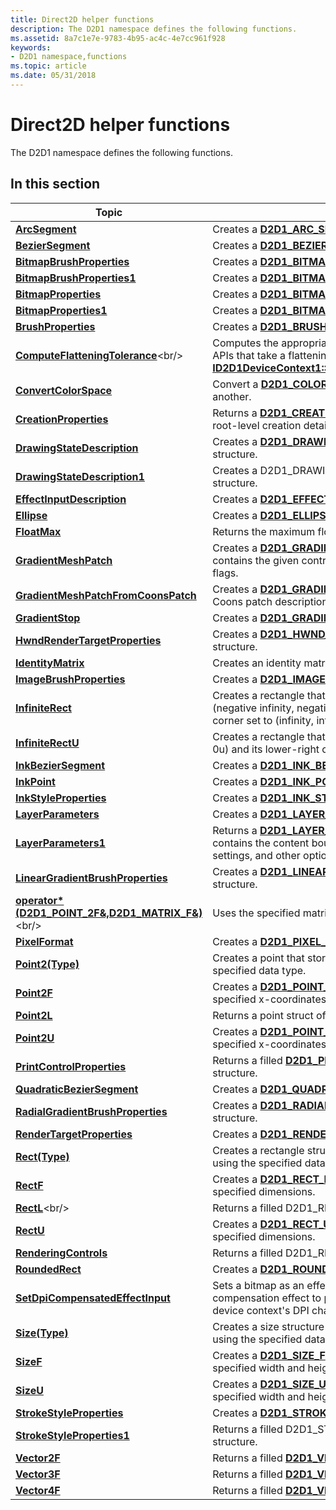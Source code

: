 ```yaml
---
title: Direct2D helper functions
description: The D2D1 namespace defines the following functions.
ms.assetid: 8a7c1e7e-9783-4b95-ac4c-4e7cc961f928
keywords:
- D2D1 namespace,functions
ms.topic: article
ms.date: 05/31/2018
---
```


# Direct2D helper functions

The D2D1 namespace defines the following functions.

## In this section



| Topic                                                                                                                 | Description                                                                                                                                                                                                                                    |
|-----------------------------------------------------------------------------------------------------------------------|------------------------------------------------------------------------------------------------------------------------------------------------------------------------------------------------------------------------------------------------|
| [**ArcSegment**](/windows/desktop/api/d2d1helper/nf-d2d1helper-arcsegment)<br/>                                                                           | Creates a [**D2D1\_ARC\_SEGMENT**](/windows/desktop/api/d2d1/ns-d2d1-d2d1_arc_segment) structure.<br/>                                                                                                                                                                 |
| [**BezierSegment**](/windows/desktop/api/d2d1helper/nf-d2d1helper-beziersegment)<br/>                                                                     | Creates a [**D2D1\_BEZIER\_SEGMENT**](/windows/desktop/api/d2d1/ns-d2d1-d2d1_bezier_segment) structure.<br/>                                                                                                                                                           |
| [**BitmapBrushProperties**](/windows/desktop/api/d2d1helper/nf-d2d1helper-bitmapbrushproperties)<br/>                                                     | Creates a [**D2D1\_BITMAP\_BRUSH\_PROPERTIES**](/windows/desktop/api/d2d1/ns-d2d1-d2d1_bitmap_brush_properties) structure.<br/>                                                                                                                                        |
| [**BitmapBrushProperties1**](/windows/desktop/api/D2d1_1helper/nf-d2d1_1helper-bitmapbrushproperties1)<br/>                                                   | Creates a [**D2D1\_BITMAP\_BRUSH\_PROPERTIES1**](/windows/desktop/api/d2d1_1/ns-d2d1_1-d2d1_bitmap_brush_properties1) structure.<br/>                                                                                                                                      |
| [**BitmapProperties**](/windows/desktop/api/d2d1helper/nf-d2d1helper-bitmapproperties)<br/>                                                               | Creates a [**D2D1\_BITMAP\_PROPERTIES**](/windows/desktop/api/d2d1/ns-d2d1-d2d1_bitmap_properties) structure.<br/>                                                                                                                                                     |
| [**BitmapProperties1**](/windows/desktop/api/D2d1_1helper/nf-d2d1_1helper-bitmapproperties1)<br/>                                                             | Creates a [**D2D1\_BITMAP\_PROPERTIES1**](/windows/desktop/api/D2D1_1/ns-d2d1_1-d2d1_bitmap_properties1) structure.<br/>                                                                                                                                                   |
| [**BrushProperties**](/windows/desktop/api/d2d1helper/nf-d2d1helper-brushproperties)<br/>                                                                 | Creates a [**D2D1\_BRUSH\_PROPERTIES**](/windows/desktop/api/d2d1/ns-d2d1-d2d1_brush_properties) structure.<br/>                                                                                                                                                       |
| [**ComputeFlatteningTolerance**](https://msdn.microsoft.com/en-us/library/Dn280327(v=VS.85).aspx)<br/>                                           | Computes the appropriate flattening tolerance to pass to APIs that take a flattening tolerance (for instance, [**ID2D1DeviceContext1::CreateFilledGeometryRealization**](https://msdn.microsoft.com/en-us/library/Dn280462(v=VS.85).aspx)).<br/> |
| [**ConvertColorSpace**](/windows/desktop/api/D2d1_1helper/nf-d2d1_1helper-convertcolorspace)<br/>                                                             | Convert a [**D2D1\_COLOR\_F**](d2d1-color-f.md) from one color space to another.<br/>                                                                                                                                                   |
| [**CreationProperties**](/windows/desktop/api/D2d1_1helper/nf-d2d1_1helper-creationproperties)<br/>                                                           | Returns a [**D2D1\_CREATION\_PROPERTIES**](/windows/desktop/api/D2D1_1/ns-d2d1_1-d2d1_creation_properties) that describes root-level creation details.<br/>                                                                                                                |
| [**DrawingStateDescription**](/windows/desktop/api/d2d1helper/nf-d2d1helper-drawingstatedescription)<br/>                                                 | Creates a [**D2D1\_DRAWING\_STATE\_DESCRIPTION**](/windows/desktop/api/d2d1/ns-d2d1-d2d1_drawing_state_description) structure.<br/>                                                                                                                                    |
| [**DrawingStateDescription1**](/windows/desktop/api/d2d1_1helper/nf-d2d1_1helper-drawingstatedescription1)<br/>                                               | Creates a D2D1\_DRAWING\_STATE\_DESCRIPTION1 structure.<br/>                                                                                                                                                                             |
| [**EffectInputDescription**](/windows/desktop/api/D2d1_1helper/nf-d2d1_1helper-effectinputdescription)<br/>                                                   | Creates a [**D2D1\_EFFECT\_INPUT\_DESCRIPTION**](/windows/desktop/api/D2D1_1/ns-d2d1_1-d2d1_effect_input_description) structure.<br/>                                                                                                                                      |
| [**Ellipse**](/windows/desktop/api/d2d1helper/nf-d2d1helper-ellipse)<br/>                                                                                 | Creates a [**D2D1\_ELLIPSE**](/windows/desktop/api/d2d1/ns-d2d1-d2d1_ellipse) structure.<br/>                                                                                                                                                                          |
| [**FloatMax**](/windows/desktop/api/d2d1helper/nf-d2d1helper-floatmax)<br/>                                                                               | Returns the maximum floating-point value.<br/>                                                                                                                                                                                           |
| [**GradientMeshPatch**](/windows/desktop/api/d2d1_3helper/nf-d2d1_3helper-gradientmeshpatch)<br/>                                                             | Creates a [**D2D1\_GRADIENT\_MESH\_PATCH**](/windows/desktop/api/d2d1_3/ns-d2d1_3-d2d1_gradient_mesh_patch) structure that contains the given control points, colors, and boundary flags. <br/>                                                                            |
| [**GradientMeshPatchFromCoonsPatch**](/windows/desktop/api/d2d1_3helper/nf-d2d1_3helper-gradientmeshpatchfromcoonspatch)<br/>                                 | Creates a [**D2D1\_GRADIENT\_MESH\_PATCH**](/windows/desktop/api/d2d1_3/ns-d2d1_3-d2d1_gradient_mesh_patch) from a given Coons patch description. <br/>                                                                                                                    |
| [**GradientStop**](/windows/desktop/api/d2d1helper/nf-d2d1helper-gradientstop)<br/>                                                                       | Creates a [**D2D1\_GRADIENT\_STOP**](/windows/desktop/api/d2d1/ns-d2d1-d2d1_gradient_stop) structure. <br/>                                                                                                                                                            |
| [**HwndRenderTargetProperties**](/windows/desktop/api/d2d1helper/nf-d2d1helper-hwndrendertargetproperties)<br/>                                           | Creates a [**D2D1\_HWND\_RENDER\_TARGET\_PROPERTIES**](/windows/desktop/api/d2d1/ns-d2d1-d2d1_hwnd_render_target_properties) structure.<br/>                                                                                                                           |
| [**IdentityMatrix**](/windows/desktop/api/d2d1helper/nf-d2d1helper-identitymatrix)<br/>                                                                   | Creates an identity matrix.<br/>                                                                                                                                                                                                         |
| [**ImageBrushProperties**](/windows/desktop/api/D2d1_1helper/nf-d2d1_1helper-imagebrushproperties)<br/>                                                       | Creates a [**D2D1\_IMAGE\_BRUSH\_PROPERTIES**](/windows/desktop/api/D2D1_1/ns-d2d1_1-d2d1_image_brush_properties) structure.<br/>                                                                                                                                          |
| [**InfiniteRect**](/windows/desktop/api/d2d1Helper/nf-d2d1helper-infiniterect)<br/>                                                                       | Creates a rectangle that has its upper-left corner set to (negative infinity, negative infinity) and its lower-right corner set to (infinity, infinity). <br/>                                                                           |
| [**InfiniteRectU**](infiniterectu.md)<br/>                                                                     | Creates a rectangle that has its upper-left corner set to (0u, 0u) and its lower-right corner set to (infinity, infinity).<br/>                                                                                                          |
| [**InkBezierSegment**](/windows/desktop/api/d2d1_3helper/nf-d2d1_3helper-inkbeziersegment)<br/>                                                               | Creates a [**D2D1\_INK\_BEZIER\_SEGMENT**](/windows/desktop/api/d2d1_3/ns-d2d1_3-d2d1_ink_bezier_segment) structure. <br/>                                                                                                                                                 |
| [**InkPoint**](/windows/desktop/api/d2d1_3helper/nf-d2d1_3helper-inkpoint)<br/>                                                                               | Creates a [**D2D1\_INK\_POINT**](/windows/desktop/api/d2d1_3/ns-d2d1_3-d2d1_ink_point) structure. <br/>                                                                                                                                                                    |
| [**InkStyleProperties**](/windows/desktop/api/d2d1_3helper/nf-d2d1_3helper-inkstyleproperties)<br/>                                                           | Creates a [**D2D1\_INK\_STYLE\_PROPERTIES**](/windows/desktop/api/d2d1_3/ns-d2d1_3-d2d1_ink_style_properties) structure. <br/>                                                                                                                                             |
| [**LayerParameters**](/windows/desktop/api/d2d1helper/nf-d2d1helper-layerparameters)<br/>                                                                 | Creates a [**D2D1\_LAYER\_PARAMETERS**](/windows/desktop/api/d2d1/ns-d2d1-d2d1_layer_parameters) structure.<br/>                                                                                                                                                       |
| [**LayerParameters1**](/windows/desktop/api/D2d1_1helper/nf-d2d1_1helper-layerparameters1)<br/>                                                               | Returns a [**D2D1\_LAYER\_PARAMETERS1**](/windows/desktop/api/d2d1_1/ns-d2d1_1-d2d1_layer_parameters1) struct that contains the content bounds, mask information, opacity settings, and other options for a layer resource.<br/>                                           |
| [**LinearGradientBrushProperties**](/windows/desktop/api/d2d1helper/nf-d2d1helper-lineargradientbrushproperties)<br/>                                     | Creates a [**D2D1\_LINEAR\_GRADIENT\_BRUSH\_PROPERTIES**](/windows/desktop/api/d2d1/ns-d2d1-d2d1_linear_gradient_brush_properties) structure.<br/>                                                                                                                     |
| [**operator\* (D2D1\_POINT\_2F&,D2D1\_MATRIX\_F&)**](https://msdn.microsoft.com/en-us/library/Dd372320(v=VS.85).aspx)<br/> | Uses the specified matrix to transform the specified point.<br/>                                                                                                                                                                         |
| [**PixelFormat**](/windows/desktop/api/d2d1helper/nf-d2d1helper-pixelformat)<br/>                                                                         | Creates a [**D2D1\_PIXEL\_FORMAT**](/windows/desktop/api/dcommon/ns-dcommon-d2d1_pixel_format) structure.<br/>                                                                                                                                                               |
| [**Point2(Type)**](point2-type-.md)<br/>                                                                       | Creates a point that stores its coordinates using the specified data type.<br/>                                                                                                                                                          |
| [**Point2F**](/windows/desktop/api/d2d1helper/nf-d2d1helper-point2f)<br/>                                                                                 | Creates a [**D2D1\_POINT\_2F**](d2d1-point-2f.md) structure that contains the specified x-coordinates and y-coordinates.<br/>                                                                                                           |
| [**Point2L**](/windows/desktop/api/D2d1_1helper/nf-d2d1_1helper-point2l)<br/>                                                                                 | Returns a point struct of long integers.<br/>                                                                                                                                                                                            |
| [**Point2U**](/windows/desktop/api/d2d1helper/nf-d2d1helper-point2u)<br/>                                                                                 | Creates a [**D2D1\_POINT\_2U**](d2d1-point-2u.md) structure that contains the specified x-coordinates and y-coordinates.<br/>                                                                                                           |
| [**PrintControlProperties**](/windows/desktop/api/D2d1_1helper/nf-d2d1_1helper-printcontrolproperties)<br/>                                                   | Returns a filled [**D2D1\_PRINT\_CONTROL\_PROPERTIES**](/windows/desktop/api/D2D1_1/ns-d2d1_1-d2d1_print_control_properties) structure.<br/>                                                                                                                               |
| [**QuadraticBezierSegment**](/windows/desktop/api/d2d1helper/nf-d2d1helper-quadraticbeziersegment)<br/>                                                   | Creates a [**D2D1\_QUADRATIC\_BEZIER\_SEGMENT**](/windows/desktop/api/d2d1/ns-d2d1-d2d1_quadratic_bezier_segment) structure.<br/>                                                                                                                                      |
| [**RadialGradientBrushProperties**](/windows/desktop/api/d2d1helper/nf-d2d1helper-radialgradientbrushproperties)<br/>                                     | Creates a [**D2D1\_RADIAL\_GRADIENT\_BRUSH\_PROPERTIES**](/windows/desktop/api/d2d1/ns-d2d1-d2d1_radial_gradient_brush_properties) structure.<br/>                                                                                                                     |
| [**RenderTargetProperties**](/windows/desktop/api/d2d1helper/nf-d2d1helper-rendertargetproperties)<br/>                                                   | Creates a [**D2D1\_RENDER\_TARGET\_PROPERTIES**](/windows/desktop/api/d2d1/ns-d2d1-d2d1_render_target_properties) structure.<br/>                                                                                                                                      |
| [**Rect(Type)**](rect-type-.md)<br/>                                                                           | Creates a rectangle structure that stores its coordinates using the specified data type.<br/>                                                                                                                                            |
| [**RectF**](/windows/desktop/api/d2d1helper/nf-d2d1helper-rectf)<br/>                                                                                     | Creates a [**D2D1\_RECT\_F**](d2d1-rect-f.md) structure that contains the specified dimensions.<br/>                                                                                                                                    |
| [**RectL**](https://msdn.microsoft.com/en-us/library/Hh847950(v=VS.85).aspx)<br/>                                                                                     | Returns a filled D2D1\_RECT\_L structure.<br/>                                                                                                                                                                                           |
| [**RectU**](/windows/desktop/api/d2d1helper/nf-d2d1helper-rectu)<br/>                                                                                     | Creates a [**D2D1\_RECT\_U**](d2d1-rect-u.md) structure that contains the specified dimensions.<br/>                                                                                                                                    |
| [**RenderingControls**](/windows/desktop/api/D2d1_1helper/nf-d2d1_1helper-renderingcontrols)<br/>                                                             | Returns a filled D2D1\_RENDERING\_CONTROLS structure.<br/>                                                                                                                                                                               |
| [**RoundedRect**](/windows/desktop/api/d2d1helper/nf-d2d1helper-roundedrect)<br/>                                                                         | Creates a [**D2D1\_ROUNDED\_RECT**](/windows/desktop/api/d2d1/ns-d2d1-d2d1_rounded_rect) structure.<br/>                                                                                                                                                               |
| [**SetDpiCompensatedEffectInput**](/windows/desktop/api/D2d1_1helper/nf-d2d1_1helper-setdpicompensatedeffectinput)<br/>                                       | Sets a bitmap as an effect input, while inserting a DPI compensation effect to preserve visual appearance as the device context's DPI changes.<br/>                                                                                      |
| [**Size(Type)**](size-type-.md)<br/>                                                                           | Creates a size structure that stores its width and height using the specified data type.<br/>                                                                                                                                            |
| [**SizeF**](/windows/desktop/api/d2d1helper/nf-d2d1helper-sizef)<br/>                                                                                     | Creates a [**D2D1\_SIZE\_F**](d2d1-size-f.md) structure that contains the specified width and height.<br/>                                                                                                                              |
| [**SizeU**](/windows/desktop/api/d2d1helper/nf-d2d1helper-sizeu)<br/>                                                                                     | Creates a [**D2D1\_SIZE\_U**](d2d1-size-u.md) structure that contains the specified width and height.<br/>                                                                                                                              |
| [**StrokeStyleProperties**](/windows/desktop/api/d2d1helper/nf-d2d1helper-strokestyleproperties)<br/>                                                     | Creates a [**D2D1\_STROKE\_STYLE\_PROPERTIES**](/windows/desktop/api/d2d1/ns-d2d1-d2d1_stroke_style_properties) structure. <br/>                                                                                                                                       |
| [**StrokeStyleProperties1**](/windows/desktop/api/D2d1_1helper/nf-d2d1_1helper-strokestyleproperties1)<br/>                                                   | Returns a filled D2D1\_STROKE\_STYLE\_PROPERTIES1 structure.<br/>                                                                                                                                                                        |
| [**Vector2F**](/windows/desktop/api/D2d1_1helper/nf-d2d1_1helper-vector2f)<br/>                                                                               | Returns a filled [**D2D1\_VECTOR\_2F**](https://msdn.microsoft.com/en-us/library/Hh847951(v=VS.85).aspx) structure.<br/>                                                                                                                                                              |
| [**Vector3F**](/windows/desktop/api/D2d1_1helper/nf-d2d1_1helper-vector3f)<br/>                                                                               | Returns a filled [**D2D1\_VECTOR\_3F**](https://msdn.microsoft.com/en-us/library/Hh847952(v=VS.85).aspx) structure.<br/>                                                                                                                                                              |
| [**Vector4F**](/windows/desktop/api/D2d1_1helper/nf-d2d1_1helper-vector4f)<br/>                                                                               | Returns a filled [**D2D1\_VECTOR\_4F**](https://msdn.microsoft.com/en-us/library/Hh847953(v=VS.85).aspx) structure.<br/>                                                                                                                                                              |



 

 

 





